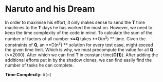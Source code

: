 # Naruto and his Dream

In order to maximise his effort, it only makes sense to send the **T** time machines to the **T** days he has worked the most on.
However, we need to keep the time complexity of the code in mind. To calculate the sum of the number of factors of all number **<=Q** takes **O(n<sup>2</sup>) ** time. Given the constraints of **Q**, an **O(n<sup>2</sup>) ** solution for every test case, might exceed the given time limit.
Which is why, we must precompute the value for all **Q** (<=2000). After which we can find **T** in constant time(**O(1)**).
After adding the additional efforts put in by the shadow clones, we can find easily find the number of tasks he can complete.

**Time Complexity:** `O(n)`